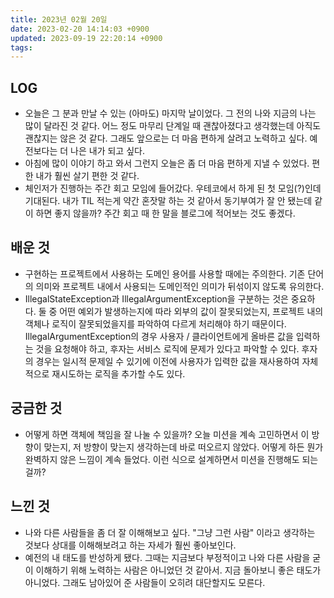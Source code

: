 ```yaml
---
title: 2023년 02월 20일
date: 2023-02-20 14:14:03 +0900
updated: 2023-09-19 22:20:14 +0900
tags: 
---
```

## LOG
- 오늘은 그 분과 만날 수 있는 (아마도) 마지막 날이었다. 그 전의 나와 지금의 나는 많이 달라진 것 같다. 어느 정도 마무리 단계일 때 괜찮아졌다고 생각했는데 아직도 괜찮지는 않은 것 같다. 그래도 앞으로는 더 마음 편하게 살려고 노력하고 싶다. 예전보다는 더 나은 내가 되고 싶다.
- 아침에 많이 이야기 하고 와서 그런지 오늘은 좀 더 마음 편하게 지낼 수 있었다. 편한 내가 훨씬 살기 편한 것 같다.
- 체인저가 진행하는 주간 회고 모임에 들어갔다. 우테코에서 하게 된 첫 모임(?)인데 기대된다. 내가 TIL 적는게 약간 혼잣말 하는 것 같아서 동기부여가 잘 안 됐는데 같이 하면 좋지 않을까? 주간 회고 때 한 말을 블로그에 적어보는 것도 좋겠다.
## 배운 것
- 구현하는 프로젝트에서 사용하는 도메인 용어를 사용할 때에는 주의한다. 기존 단어의 의미와 프로젝트 내에서 사용되는 도메인적인 의미가 뒤섞이지 않도록 유의한다.
- IllegalStateException과 IllegalArgumentException을 구분하는 것은 중요하다. 둘 중 어떤 예외가 발생하는지에 따라 외부의 값이 잘못되었는지, 프로젝트 내의 객체나 로직이 잘못되었을지를 파악하여 다르게 처리해야 하기 때문이다. IllegalArgumentException의 경우 사용자 / 클라이언트에게 올바른 값을 입력하는 것을 요청해야 하고, 후자는 서비스 로직에 문제가 있다고 파악할 수 있다. 후자의 경우는 일시적 문제일 수 있기에 이전에 사용자가 입력한 값을 재사용하여 자체적으로 재시도하는 로직을 추가할 수도 있다.
## 궁금한 것
- 어떻게 하면 객체에 책임을 잘 나눌 수 있을까? 오늘 미션을 계속 고민하면서 이 방향이 맞는지, 저 방향이 맞는지 생각하는데 바로 떠오르지 않았다. 어떻게 하든 뭔가 완벽하지 않은 느낌이 계속 들었다. 이런 식으로 설계하면서 미션을 진행해도 되는걸까?
## 느낀 것
- 나와 다른 사람들을 좀 더 잘 이해해보고 싶다. "그냥 그런 사람" 이라고 생각하는 것보다 상대를 이해해보려고 하는 자세가 훨씬 좋아보인다.
- 예전의 내 태도를 반성하게 됐다. 그때는 지금보다 부정적이고 나와 다른 사람을 굳이 이해하기 위해 노력하는 사람은 아니었던 것 같아서. 지금 돌아보니 좋은 태도가 아니었다. 그래도 남아있어 준 사람들이 오히려 대단할지도 모른다.
